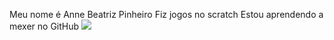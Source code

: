Meu nome é Anne Beatriz Pinheiro
Fiz jogos no scratch 
Estou aprendendo a mexer no GitHub
<img src= "https://i.pinimg.com/236x/7c/ac/69/7cac69f6462c5072db1afe68a3327a6a.jpg">
